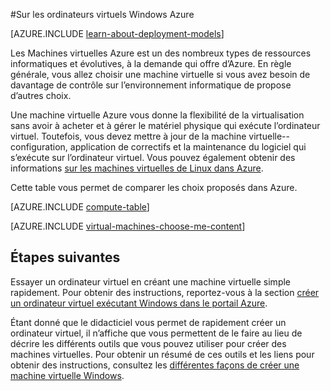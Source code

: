 <properties
    pageTitle="Sur les Machines virtuelles Windows | Microsoft Azure"
    description="Découvrez les notions de base des ordinateurs virtuels de Windows dans Azure à l’aide de ces deux modèles de déploiement."
    services="virtual-machines-windows"
    documentationCenter=""
    authors="cynthn"
    manager="timlt"
    editor="tysonn"
    tags="azure-resource-manager,azure-service-management"/>

<tags
    ms.service="virtual-machines-windows"
    ms.workload="infrastructure-services"
    ms.tgt_pltfrm="vm-windows"
    ms.devlang="na"
    ms.topic="get-started-article"
    ms.date="09/27/2016"
    ms.author="cynthn"/>

#<a name="about-windows-virtual-machines-in-azure"></a>Sur les ordinateurs virtuels Windows Azure

[AZURE.INCLUDE [learn-about-deployment-models](../../includes/learn-about-deployment-models-both-include.md)]


Les Machines virtuelles Azure est un des nombreux types de ressources informatiques et évolutives, à la demande qui offre d’Azure. En règle générale, vous allez choisir une machine virtuelle si vous avez besoin de davantage de contrôle sur l’environnement informatique de propose d’autres choix.

Une machine virtuelle Azure vous donne la flexibilité de la virtualisation sans avoir à acheter et à gérer le matériel physique qui exécute l’ordinateur virtuel. Toutefois, vous devez mettre à jour de la machine virtuelle--configuration, application de correctifs et la maintenance du logiciel qui s’exécute sur l’ordinateur virtuel. Vous pouvez également obtenir des informations [sur les machines virtuelles de Linux dans Azure](virtual-machines-linux-about.md).

Cette table vous permet de comparer les choix proposés dans Azure.

[AZURE.INCLUDE [compute-table](../../includes/compute-options-table.md)]

[AZURE.INCLUDE [virtual-machines-choose-me-content](../../includes/virtual-machines-choose-me-content.md)]


## <a name="next-steps"></a>Étapes suivantes

Essayer un ordinateur virtuel en créant une machine virtuelle simple rapidement. Pour obtenir des instructions, reportez-vous à la section [créer un ordinateur virtuel exécutant Windows dans le portail Azure](virtual-machines-windows-hero-tutorial.md).

Étant donné que le didacticiel vous permet de rapidement créer un ordinateur virtuel, il n’affiche que vous permettent de le faire au lieu de décrire les différents outils que vous pouvez utiliser pour créer des machines virtuelles. Pour obtenir un résumé de ces outils et les liens pour obtenir des instructions, consultez les [différentes façons de créer une machine virtuelle Windows](virtual-machines-windows-creation-choices.md).


